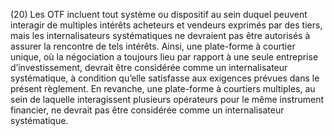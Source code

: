 (20) Les OTF incluent tout système ou dispositif au sein duquel peuvent interagir de multiples intérêts acheteurs et vendeurs exprimés par des tiers, mais les internalisateurs systématiques ne devraient pas être autorisés à assurer la rencontre de tels intérêts. Ainsi, une plate-forme à courtier unique, où la négociation a toujours lieu par rapport à une seule entreprise d’investissement, devrait être considérée comme un internalisateur systématique, à condition qu’elle satisfasse aux exigences prévues dans le présent règlement. En revanche, une plate-forme à courtiers multiples, au sein de laquelle interagissent plusieurs opérateurs pour le même instrument financier, ne devrait pas être considérée comme un internalisateur systématique.